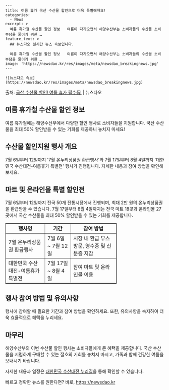     ---
    title: 여름 휴가 국산 수산물 할인으로 더욱 특별해져요!
    categories:
      - News
    excerpt: >
      여름 휴가철 수산물 할인 정보   여름이 다가오면서 해양수산부는 소비자들의 수산물 소비 부담을 줄이기 위한 …
    feature_text: >
      ## 뉴스다오 실시간 뉴스 속보입니다.
    
      여름 휴가철 수산물 할인 정보   여름이 다가오면서 해양수산부는 소비자들의 수산물 소비 부담을 줄이기 위한 …
    image: 'https://newsdao.kr/res/images/meta/newsdao_breakingnews.jpg'
    ---
    
    ![뉴스다오 속보](https://newsdao.kr/res/images/meta/newsdao_breakingnews.jpg)

<p>출처: <a href="https://newsdao.kr/4647" rel="dofollow">국산 수산물 할인! 여름 휴가 필수품!</a> | 뉴스다오</p>

<h2 data-ke-size="size26">여름 휴가철 수산물 할인 정보</h2>
<p data-ke-size="size16">여름 휴가철에는 해양수산부에서 다양한 할인 행사로 소비자들을 지원합니다. 국산 수산물을 최대 50% 할인받을 수 있는 기회를 제공하니 놓치지 마세요!</p>

<h2 data-ke-size="size24">수산물 할인지원 행사 개요</h2>
<p data-ke-size="size16">7월 6일부터 12일까지 '7월 온누리상품권 환급행사'와 7월 17일부터 8월 4일까지 '대한민국 수산대전-여름휴가 특별전' 행사가 진행됩니다. 자세한 내용과 참여 방법을 확인해보세요.</p>

<h2 data-ke-size="size24">마트 및 온라인몰 특별 할인전</h2>
<p data-ke-size="size16">7월 6일부터 12일까지 전국 50개 전통시장에서 진행되며, 최대 2만 원의 온누리상품권을 환급받을 수 있습니다. 7월 17일부터 8월 4일까지는 전국 마트 18곳과 온라인몰 27곳에서 국산 수산물을 최대 50% 할인받을 수 있는 기회를 제공합니다.</p>

<table style="width: 70%;" border="1">
<tbody>
<tr>
<td style="text-align: center; height: 17px;"><b>행사명</b></td>
<td style="text-align: center; height: 17px;"><b>기간</b></td>
<td style="text-align: center; height: 17px;"><b>참여 방법</b></td>
</tr>
<tr>
<td style="text-align: left; height: 17px;">7월 온누리상품권 환급행사</td>
<td style="text-align: left; height: 17px;">7월 6일 ~ 7월 12일</td>
<td style="text-align: left; height: 17px;">시장 내 환급 부스 방문, 영수증 및 신분증 지참</td>
</tr>
<tr>
<td style="text-align: left; height: 17px;">대한민국 수산대전-여름휴가 특별전</td>
<td style="text-align: left; height: 17px;">7월 17일 ~ 8월 4일</td>
<td style="text-align: left; height: 17px;">참여 마트 및 온라인몰 이용</td>
</tr>
</tbody>
</table>

<h2 data-ke-size="size24">행사 참여 방법 및 유의사항</h2>
<p data-ke-size="size16">행사에 참여할 때 필요한 기간과 참여 방법을 확인하세요. 또한, 유의사항을 숙지하여 더욱 효율적으로 혜택을 누리세요.</p>

<h2 data-ke-size="size24">마무리</h2>
<p data-ke-size="size16">해양수산부의 이번 수산물 할인 행사는 소비자들에게 큰 혜택을 제공합니다. 국산 수산물을 저렴하게 구매할 수 있는 절호의 기회를 놓치지 마시고, 가족과 함께 건강한 여름을 보내시기 바랍니다.</p>
<p data-ke-size="size16">자세한 내용과 일정은 <a href="https://newsdao.kr/4647">대한민국 수산대전 누리집</a>을 통해 확인할 수 있습니다.</p> 

빠르고 정확한 뉴스를 원한다면? 바로, <a href="https://newsdao.kr" rel="dofollow">https://newsdao.kr</a>


    
